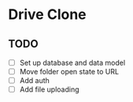 # Drive Clone

## TODO
- [ ] Set up database and data model
- [ ] Move folder open state to URL
- [ ] Add auth
- [ ] Add file uploading
